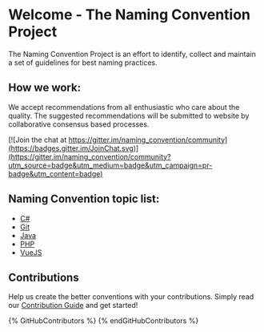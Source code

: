 # Welcome - The Naming Convention Project

The Naming Convention Project is an effort to identify, collect and maintain a set of guidelines for best naming practices.

## How we work:
We accept recommendations from all enthusiastic who care about the quality. The suggested recommendations will be submitted to website by collaborative consensus based processes.

[![Join the chat at https://gitter.im/naming_convention/community](https://badges.gitter.im/JoinChat.svg)](https://gitter.im/naming_convention/community?utm_source=badge&utm_medium=badge&utm_campaign=pr-badge&utm_content=badge)

## Naming Convention topic list:
* [C#](../c#/)
* [Git](../git/)
* [Java](../java/)
* [PHP](../php/)
* [VueJS](../vuejs/)

## Contributions
Help us create the better conventions with your contributions. Simply read our [Contribution Guide](../meta/contribution-guide.html) and get started!

{% GitHubContributors %}
{% endGitHubContributors %}